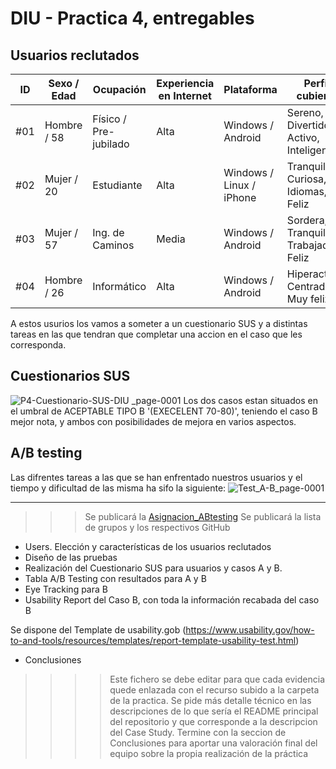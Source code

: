 # DIU - Practica 4, entregables
## Usuarios reclutados

| ID   | Sexo / Edad | Ocupación            | Experiencia en Internet | Plataforma              | Perfil cubierto                                   | TEST | SUS Score |
|------|--------------|-----------------------|--------------------------|--------------------------|---------------------------------------------------|------|------------|
| #01 | Hombre / 58  | Físico / Pre-jubilado | Alta                     | Windows / Android        | Sereno, Divertido, Activo, Inteligente           | A    | 85         |
| #02 | Mujer / 20   | Estudiante            | Alta                     | Windows / Linux / iPhone | Tranquila, Curiosa, Idiomas, Feliz               | A    | 85         |
| #03 | Mujer / 57   | Ing. de Caminos       | Media                    | Windows / Android        | Sordera, Tranquila, Trabajadora, Feliz           | B    | 87.5       |
| #04 | Hombre / 26  | Informático           | Alta                     | Windows / Android        | Hiperactivo, Centrado, Muy feliz                 | B    | 82.5       |

A estos usurios los vamos a someter a un cuestionario SUS y a distintas tareas en las que tendran que completar una accion en el caso que les corresponda.

## Cuestionarios SUS
![P4-Cuestionario-SUS-DIU _page-0001](https://github.com/user-attachments/assets/be07395a-960b-493b-9875-7fcb853d66be)
Los dos casos estan situados en el umbral de  ACEPTABLE TIPO B '(EXECELENT 70-80)', teniendo el caso B mejor nota, y ambos con posibilidades de mejora en varios aspectos.


## A/B testing 
Las difrentes tareas a las que se han enfrentado nuestros usuarios y el tiempo y dificultad de las misma ha sifo la siguiente:
![Test_A-B_page-0001](https://github.com/user-attachments/assets/0d03a7a4-41ea-4a49-8ffb-63c5f85f7cdd)



------------------------


>>> Se publicará la [Asignacion_ABtesting](https://github.com/mgea/DIU/blob/master/P4/Asignacion_ABtesting.pdf)
>>> Se publicará la lista de grupos y los respectivos GitHub

- Users. Elección y características de los usuarios reclutados
- Diseño de las pruebas
- Realización del Cuestionario SUS para usuarios y casos A y B.
- Tabla A/B Testing con resultados para A y B
- Eye Tracking para B
- Usability Report del Caso B, con toda la información recabada del caso B

Se dispone del Template de usability.gob (https://www.usability.gov/how-to-and-tools/resources/templates/report-template-usability-test.html) 
- Conclusiones

>>>> Este fichero se debe editar para que cada evidencia quede enlazada con el recurso subido a la carpeta de la practica. Se pide más detalle técnico en las descripciones de lo que sería el README principal del repositorio y que corresponde a la descripcion del Case Study.
>>>> Termine con la seccion de Conclusiones para aportar una valoración final del equipo sobre la propia realización de la práctica
